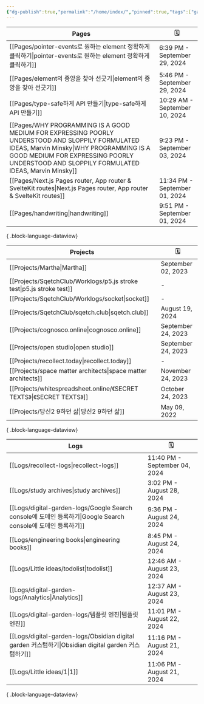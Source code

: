 ```yaml
---
{"dg-publish":true,"permalink":"/home/index/","pinned":true,"tags":["gardenEntry"],"updated":"2024-09-04T22:53:00"}
---
```






| Pages                                                                                                                                                                                                                                       | 🗓️                           |
| ------------------------------------------------------------------------------------------------------------------------------------------------------------------------------------------------------------------------------------------- | ----------------------------- |
| [[Pages/pointer-events로 원하는 element 정확하게 클릭하기\|pointer-events로 원하는 element 정확하게 클릭하기]]                                                                                                                                                   | 6:39 PM - September 29, 2024  |
| [[Pages/element의 중앙을 찾아 선긋기\|element의 중앙을 찾아 선긋기]]                                                                                                                                                                                       | 5:46 PM - September 29, 2024  |
| [[Pages/type-safe하게 API 만들기\|type-safe하게 API 만들기]]                                                                                                                                                                                       | 10:29 AM - September 10, 2024 |
| [[Pages/WHY PROGRAMMING IS A GOOD MEDIUM FOR EXPRESSING POORLY UNDERSTOOD AND SLOPPILY FORMULATED IDEAS, Marvin Minsky\|WHY PROGRAMMING IS A GOOD MEDIUM FOR EXPRESSING POORLY UNDERSTOOD AND SLOPPILY FORMULATED IDEAS, Marvin Minsky]] | 9:23 PM - September 03, 2024  |
| [[Pages/Next.js Pages router, App router & SvelteKit routes\|Next.js Pages router, App router & SvelteKit routes]]                                                                                                                       | 11:34 PM - September 01, 2024 |
| [[Pages/handwriting\|handwriting]]                                                                                                                                                                                                       | 9:51 PM - September 01, 2024  |

{ .block-language-dataview}



| Projects                                                                 | 🗓️                |
| ------------------------------------------------------------------------ | ------------------ |
| [[Projects/Martha\|Martha]]                                           | September 02, 2023 |
| [[Projects/SqetchClub/Worklogs/p5.js stroke test\|p5.js stroke test]] | \-                 |
| [[Projects/SqetchClub/Worklogs/socket\|socket]]                       | \-                 |
| [[Projects/SqetchClub/sqetch.club\|sqetch.club]]                      | August 19, 2024    |
| [[Projects/cognosco.online\|cognosco.online]]                         | September 24, 2023 |
| [[Projects/open studio\|open studio]]                                 | September 24, 2023 |
| [[Projects/recollect.today\|recollect.today]]                         | \-                 |
| [[Projects/space matter architects\|space matter architects]]         | November 24, 2023  |
| [[Projects/whitespreadsheet.online/《SECRET TEXTS》\|《SECRET TEXTS》]]   | October 24, 2023   |
| [[Projects/당신2 9하던 삶\|당신2 9하던 삶]]                                     | May 09, 2022       |

{ .block-language-dataview}



| Logs                                                                                             | 🗓️                           |
| ------------------------------------------------------------------------------------------------ | ----------------------------- |
| [[Logs/recollect-logs\|recollect-logs]]                                                       | 11:40 PM - September 04, 2024 |
| [[Logs/study archives\|study archives]]                                                       | 3:02 PM - August 28, 2024     |
| [[Logs/digital-garden-logs/Google Search console에 도메인 등록하기\|Google Search console에 도메인 등록하기]] | 9:36 PM - August 24, 2024     |
| [[Logs/engineering books\|engineering books]]                                                 | 8:45 PM - August 24, 2024     |
| [[Logs/Little ideas/todolist\|todolist]]                                                      | 12:46 AM - August 23, 2024    |
| [[Logs/digital-garden-logs/Analytics\|Analytics]]                                             | 12:37 AM - August 23, 2024    |
| [[Logs/digital-garden-logs/템플릿 엔진\|템플릿 엔진]]                                                   | 11:01 PM - August 22, 2024    |
| [[Logs/digital-garden-logs/Obsidian digital garden 커스텀하기\|Obsidian digital garden 커스텀하기]]     | 11:16 PM - August 21, 2024    |
| [[Logs/Little ideas/1\|1]]                                                                    | 11:06 PM - August 21, 2024    |

{ .block-language-dataview}
